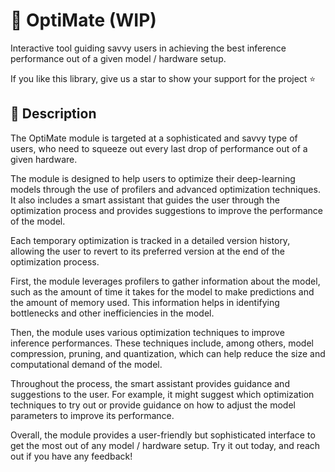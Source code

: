 # 🧉 OptiMate (WIP)
Interactive tool guiding savvy users in achieving the best inference performance out of a given model / hardware setup.

If you like this library, give us a star to show your support for the project ⭐

## 📖 Description
The OptiMate module is targeted at a sophisticated and savvy type of users, who need to squeeze out every last drop of performance out of a given hardware. 

The module is designed to help users to optimize their deep-learning models through the use of profilers and advanced optimization techniques. It also includes a smart assistant that guides the user through the optimization process and provides suggestions to improve the performance of the model. 

Each temporary optimization is tracked in a detailed version history, allowing the user to revert to its preferred version at the end of the optimization process.

First, the module leverages profilers to gather information about the model, such as the amount of time it takes for the model to make predictions and the amount of memory used. This information helps in identifying bottlenecks and other inefficiencies in the model.

Then, the module uses various optimization techniques to improve inference performances. These  techniques include, among others, model compression, pruning, and quantization, which can help reduce the size and computational demand of the model.

Throughout the process, the smart assistant provides guidance and suggestions to the user. For example, it might suggest which optimization techniques to try out or provide guidance on how to adjust the model parameters to improve its performance.

Overall, the module provides a user-friendly but sophisticated interface to get the most out of any model / hardware setup. Try it out today, and reach out if you have any feedback!
